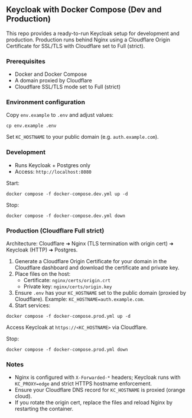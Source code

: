 ## Keycloak with Docker Compose (Dev and Production)

This repo provides a ready-to-run Keycloak setup for development and production. Production runs behind Nginx using a Cloudflare Origin Certificate for SSL/TLS with Cloudflare set to Full (strict).

### Prerequisites
- Docker and Docker Compose
- A domain proxied by Cloudflare
- Cloudflare SSL/TLS mode set to Full (strict)

### Environment configuration
Copy `env.example` to `.env` and adjust values:

```
cp env.example .env
```

Set `KC_HOSTNAME` to your public domain (e.g. `auth.example.com`).

### Development
- Runs Keycloak + Postgres only
- Access: `http://localhost:8080`

Start:

```
docker compose -f docker-compose.dev.yml up -d
```

Stop:

```
docker compose -f docker-compose.dev.yml down
```

### Production (Cloudflare Full strict)
Architecture: Cloudflare ➜ Nginx (TLS termination with origin cert) ➜ Keycloak (HTTP) ➜ Postgres.

1) Generate a Cloudflare Origin Certificate for your domain in the Cloudflare dashboard and download the certificate and private key.
2) Place files on the host:
   - Certificate: `nginx/certs/origin.crt`
   - Private key: `nginx/certs/origin.key`
3) Ensure `.env` has your `KC_HOSTNAME` set to the public domain (proxied by Cloudflare). Example: `KC_HOSTNAME=auth.example.com`.
4) Start services:

```
docker compose -f docker-compose.prod.yml up -d
```

Access Keycloak at `https://<KC_HOSTNAME>` via Cloudflare.

Stop:

```
docker compose -f docker-compose.prod.yml down
```

### Notes
- Nginx is configured with `X-Forwarded-*` headers; Keycloak runs with `KC_PROXY=edge` and strict HTTPS hostname enforcement.
- Ensure your Cloudflare DNS record for `KC_HOSTNAME` is proxied (orange cloud).
- If you rotate the origin cert, replace the files and reload Nginx by restarting the container.


